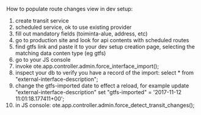 How to populate route changes view in dev setup:

1. create transit service
2. scheduled service, ok to use existing provider
3. fill out mandatory fields (toiminta-alue, address, etc)
4. go to production site and look for api contents with scheduled routes
5. find gtfs link and paste it to your dev setup creation page, selecting the matching data conten type (eg gtfs)
6. go to your JS console
7. invoke ote.app.controller.admin.force_interface_import();
8. inspect your db to verify you have a record of the import:
  select * from "external-interface-description";
9. change the gtfs-imported date to effect a reload, for example
  update "external-interface-description" set "gtfs-imported" = '2017-11-12 11:01:18.177411+00';
10. in JS console:
 ote.app.controller.admin.force_detect_transit_changes();
 